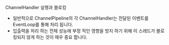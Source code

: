 ChannelHandler 실행과 블로킹
- 일반적으로 ChannelPipeline의 각 ChannelHandler는 전달된 이벤트를 EventLoop를 통해 처리 됩니다.
- 입출력을 처리 하는 전체 성능에 부정 적인 영향을 방지 하기 위해 이 스레드가 블로킹되지 않게 하는 것이 매우 중요 합니다.